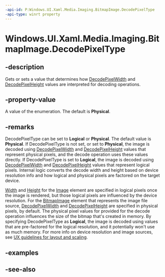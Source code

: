 ```yaml
---
-api-id: P:Windows.UI.Xaml.Media.Imaging.BitmapImage.DecodePixelType
-api-type: winrt property
---
```


<!-- Property syntax
public Windows.UI.Xaml.Media.Imaging.DecodePixelType DecodePixelType { get;  set; }
-->

# Windows.UI.Xaml.Media.Imaging.BitmapImage.DecodePixelType

## -description
Gets or sets a value that determines how [DecodePixelWidth](bitmapimage_decodepixelwidth.md) and [DecodePixelHeight](bitmapimage_decodepixelheight.md) values are interpreted for decoding operations.

## -property-value
A value of the enumeration. The default is **Physical**.

## -remarks
DecodePixelType can be set to **Logical** or **Physical**. The default value is **Physical**. If DecodePixelType is not set, or set to **Physical**, the image is decoded using [DecodePixelWidth](bitmapimage_decodepixelwidth.md) and [DecodePixelHeight](bitmapimage_decodepixelheight.md) values that represent physical pixels, and the decode operation uses these values directly. If DecodePixelType is set to **Logical**, the image is decoded using [DecodePixelWidth](bitmapimage_decodepixelwidth.md) and [DecodePixelHeight](bitmapimage_decodepixelheight.md) values that represent logical pixels. Internal logic converts the decode width and height based on device resolution info and how logical and physical pixels are factored on the target device.

[Width](../windows.ui.xaml/frameworkelement_width.md) and [Height](../windows.ui.xaml/frameworkelement_height.md) for the [Image](../windows.ui.xaml.controls/image.md) element are specified in logical pixels once the image is rendered, but those logical pixels are influenced by the device resolution. For the [BitmapImage](bitmapimage.md) element that represents the image file source, [DecodePixelWidth](bitmapimage_decodepixelwidth.md) and [DecodePixelHeight](bitmapimage_decodepixelheight.md) are specified in physical pixels, by default. The physical pixel values for provided for the decode operation influences the size of the bitmap that's created in memory. By specifying DecodePixelType as **Logical**, the image is decoded using values that are pre-factored for the logical resolution, and it potentially won't use as much memory. For more info on device resolution and image sources, see [UX guidelines for layout and scaling](https://developer.microsoft.com/windows/design).

## -examples

## -see-also

